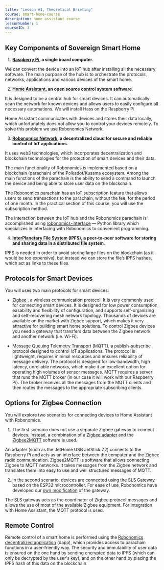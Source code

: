 ```yaml
---
title: "Lesson #1, Theoretical Briefing"
course: smart-home-course
description: home assistant course
lessonNumber: 1
courseID: 3
---
```


## Key Components of Sovereign Smart Home 

<List>

1. **[Raspberry Pi](https://www.raspberrypi.org/), a single board computer**.

We can convert the device into an IoT hub after installing all the necessary software. The main purpose of the hub is to orchestrate the protocols, networks, applications and various devices of the smart home.

2. **[Home Assistant](https://www.home-assistant.io/), an open source control system software**.

It is designed to be a central hub for smart devices. It can automatically scan the network for known devices and allows users to easily configure all necessary automations. We will install Hass on the Raspberry Pi.

Home Assistant communicates with devices and stores their data locally, which unfortunately does  not allow you to control your devices remotely. To solve this problem we use Robonomics Network.

3. **[Robonomics Network](https://robonomics.network/), a decentralized cloud for secure and reliable control of IoT applications**.

It uses web3 technologies, which incorporates decentralization and blockchain technologies for the protection of smart devices and their data.

The main functionality of Robonomics is implemented based on a blockchain (parachain) of the Polkadot/Kusama ecosystem. Among the main functions of the parachain is the ability to send a command to launch the device and being able to store user data on the blockchain.

The Robonomics parachain has an IoT subscription feature that allows users to send transactions to the parachain, without the fee, for the period of one  month. In the practical section of this course, you will use the subscription method.

The interaction between the IoT hub and the Robonomics parachain is accomplished using [robonomics-interface](https://github.com/Multi-Agent-io/Robonomics-interface) — Python library which specializes in interfacing with Robonomics to convenient programming.

4. **[InterPlanetary File System](https://ipfs.tech/) (IPFS), a peer-to-peer software for storing and sharing data in a distributed file system**.

IPFS is needed in order to avoid storing large files on the blockchain (as it would be too expensive), but instead we can store the file’s  IPFS hashes, which act as links to these files.

## Protocols for Smart Devices
You will uses two main protocols for smart devices:

+ [Zigbee](https://csa-iot.org/all-solutions/zigbee/) , a wireless communication protocol. It is very commonly used for connecting smart devices. It is designed for low power consumption, easability and flexibility of configuration, and supports self-organizing and self-recovering mesh network topology. Thousands of devices are available on the market with Zigbee support, which makes it very attractive for building smart home solutions. To control Zigbee devices you need a gateway that transfers data between the Zigbee network and another network (i.e. Wi-Fi).

+ [Message Queuing Telemetry Transport](https://mqtt.org/) (MQTT), a publish-subscribe protocol designed to control IoT applications. The protocol is lightweight, requires minimal resources and ensures reliability of message delivery. The protocol is designed for low-bandwidth, high latency, unreliable networks, which make it an excellent option for operating high volumes of sensor messages. MQTT requires a server that runs the MQTT broker (in our case it will work with our  Raspberry Pi). The broker receives all the messages from the MQTT clients and then routes the messages to the appropriate subscribing clients.


## Options for Zigbee Connection
You will explore two scenarios for connecting devices to Home Assistant with Robonomics.

1. The first scenario does not use a separate Zigbee gateway to connect devices. Instead, a combination of a [Zigbee adapter](https://www.zigbee2mqtt.io/guide/adapters/) and the [Zigbee2MQTT](https://www.zigbee2mqtt.io/guide/adapters/) software is used.

<LessonImages figure figureCaption="Architectural scheme of the scenario with Zigbee adapter" src="smart-house-course/lesson-1-1.png" alt="Architectural scheme of the scenario with Zigbee adapter"/>

An adapter (such as the JetHome USB JetStick Z2) connects to the Raspberry Pi and acts as an interface between the computer and the Zigbee radio communication. Zigbee2MQTT is software that allows connecting Zigbee to MQTT networks. It takes messages from the Zigbee network and translates them into easy to use and well structured messages of MQTT.

2. In the second scenario, devices are connected using the [SLS Gateway](https://github.com/slsys/Gateway) based on the ESP32 microcontroller. For ease of use, Robonomics have developed our [own modification](https://oshwlab.com/ludovich88/robonomics_sls_gateway_v01) of the gateway.

<LessonImages figure figureCaption="Architectural scheme of the scenario with SLS Gateway" src="smart-house-course/lesson-1-2.png" alt="Architectural scheme of the scenario with SLS Gateway"/>

The SLS gateway acts as the coordinator of Zigbee protocol messages and allows the use of most of the available Zigbee equipment. For integration with Home Assistant, the MQTT protocol is used.

## Remote Control

Remote control of a smart home is performed using the [Robonomics decentralized application](https://dapp.robonomics.network/) (dapp), which provides access to parachain functions in a user-friendly way. The security and immutability of user data is ensured on the one hand by sending encrypted data to IPFS (which can only be decrypted by the user's key), and on the other hand by placing the IPFS hash of this data on the blockchain.

</List>




